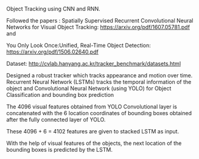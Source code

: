 Object Tracking using CNN and RNN. 

Followed the papers : Spatially Supervised Recurrent Convolutional Neural
Networks for Visual Object Tracking: https://arxiv.org/pdf/1607.05781.pdf and 

You Only Look Once:Unified, Real-Time Object Detection: https://arxiv.org/pdf/1506.02640.pdf

Dataset: http://cvlab.hanyang.ac.kr/tracker_benchmark/datasets.html


Designed a robust tracker which tracks appearance and motion over time.
Recurrent Neural Network (LSTMs) tracks the temporal information of the object and Convolutional Neural Network
(using YOLO) for Object Classification and bounding box prediction


The 4096 visual features obtained from YOLO Convolutional layer is concatenated with the 6 location coordinates of bounding boxes obtained after the fully connected layer of YOLO. 

These 4096 + 6 = 4102 features are given to stacked LSTM as input. 

With the help of visual features of the objects, the next location of the bounding boxes is predicted by the LSTM.
